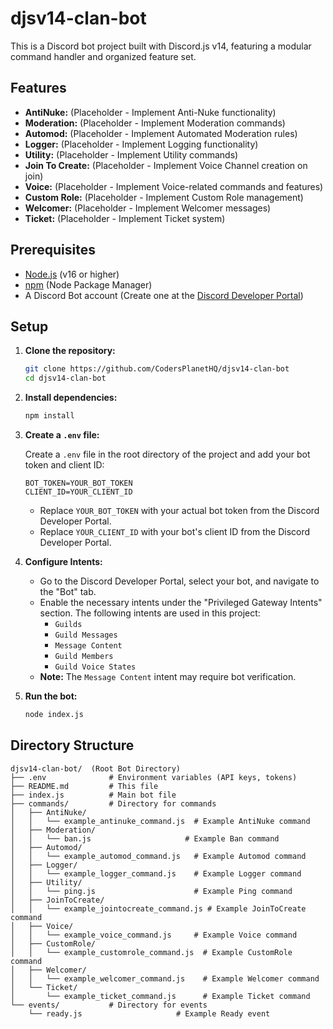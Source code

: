 # djsv14-clan-bot

This is a Discord bot project built with Discord.js v14, featuring a modular command handler and organized feature set.

## Features

*   **AntiNuke:** (Placeholder - Implement Anti-Nuke functionality)
*   **Moderation:** (Placeholder - Implement Moderation commands)
*   **Automod:** (Placeholder - Implement Automated Moderation rules)
*   **Logger:** (Placeholder - Implement Logging functionality)
*   **Utility:** (Placeholder - Implement Utility commands)
*   **Join To Create:** (Placeholder - Implement Voice Channel creation on join)
*   **Voice:** (Placeholder - Implement Voice-related commands and features)
*   **Custom Role:** (Placeholder - Implement Custom Role management)
*   **Welcomer:** (Placeholder - Implement Welcomer messages)
*   **Ticket:** (Placeholder - Implement Ticket system)

## Prerequisites

*   [Node.js](https://nodejs.org/) (v16 or higher)
*   [npm](https://www.npmjs.com/) (Node Package Manager)
*   A Discord Bot account (Create one at the [Discord Developer Portal](https://discord.com/developers/applications))

## Setup

1.  **Clone the repository:**

    ```bash
    git clone https://github.com/CodersPlanetHQ/djsv14-clan-bot
    cd djsv14-clan-bot
    ```

2.  **Install dependencies:**

    ```bash
    npm install
    ```

3.  **Create a `.env` file:**

    Create a `.env` file in the root directory of the project and add your bot token and client ID:

    ```
    BOT_TOKEN=YOUR_BOT_TOKEN
    CLIENT_ID=YOUR_CLIENT_ID
    ```

    *   Replace `YOUR_BOT_TOKEN` with your actual bot token from the Discord Developer Portal.
    *   Replace `YOUR_CLIENT_ID` with your bot's client ID from the Discord Developer Portal.

4.  **Configure Intents:**

    *   Go to the Discord Developer Portal, select your bot, and navigate to the "Bot" tab.
    *   Enable the necessary intents under the "Privileged Gateway Intents" section.  The following intents are used in this project:
        *   `Guilds`
        *   `Guild Messages`
        *   `Message Content`
        *   `Guild Members`
        *   `Guild Voice States`
    *   **Note:** The `Message Content` intent may require bot verification.

5.  **Run the bot:**

    ```bash
    node index.js
    ```

## Directory Structure

```
djsv14-clan-bot/  (Root Bot Directory)
├── .env              # Environment variables (API keys, tokens)
├── README.md         # This file
├── index.js          # Main bot file
├── commands/         # Directory for commands
│   ├── AntiNuke/
│   │   └── example_antinuke_command.js  # Example AntiNuke command
│   ├── Moderation/
│   │   └── ban.js                     # Example Ban command
│   ├── Automod/
│   │   └── example_automod_command.js   # Example Automod command
│   ├── Logger/
│   │   └── example_logger_command.js    # Example Logger command
│   ├── Utility/
│   │   └── ping.js                      # Example Ping command
│   ├── JoinToCreate/
│   │   └── example_jointocreate_command.js # Example JoinToCreate command
│   ├── Voice/
│   │   └── example_voice_command.js     # Example Voice command
│   ├── CustomRole/
│   │   └── example_customrole_command.js  # Example CustomRole command
│   ├── Welcomer/
│   │   └── example_welcomer_command.js    # Example Welcomer command
│   └── Ticket/
│       └── example_ticket_command.js      # Example Ticket command
└── events/           # Directory for events
    └── ready.js                     # Example Ready event
```

